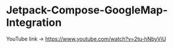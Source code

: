 # Jetpack-Compose-GoogleMap-Integration

YouTube link -> https://www.youtube.com/watch?v=2tu-hNbyViU
